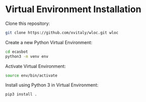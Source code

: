 # Virtual Environment Installation

Clone this repository:
```bash
git clone https://github.com/xvitaly/wloc.git wloc
```

Create a new Python Virtual Environment:
```bash
cd ecasbot
python3 -m venv env
```

Activate Virtual Environment:
```bash
source env/bin/activate
```

Install using Python 3 in Virtual Environment:
```bash
pip3 install .
```
